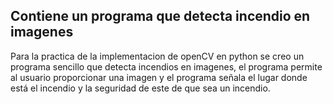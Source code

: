 ## Contiene un programa que detecta incendio en imagenes
Para la practica de la implementacion de openCV en python se creo un programa sencillo que detecta incendios en imagenes, el programa permite al usuario proporcionar una imagen y el programa señala el lugar donde está el incendio y la seguridad de este de que sea un incendio.